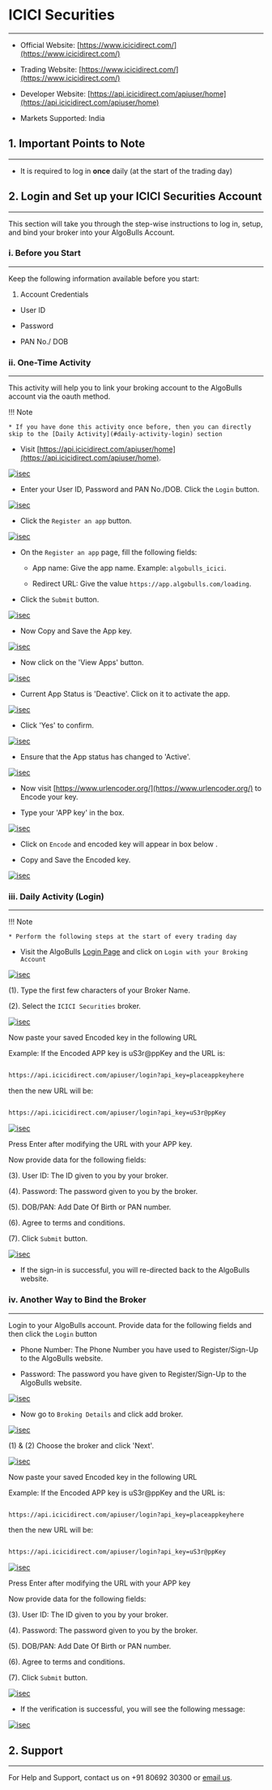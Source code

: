 # ICICI Securities

---


* Official Website: [https://www.icicidirect.com/](https://www.icicidirect.com/)


* Trading Website: [https://www.icicidirect.com/](https://www.icicidirect.com/)


* Developer Website: [https://api.icicidirect.com/apiuser/home](https://api.icicidirect.com/apiuser/home)


* Markets Supported: India


## 1. Important Points to Note

---

* It is required to log in **once** daily (at the start of the trading day)


## 2. Login and Set up your ICICI Securities Account 

---

This section will take you through the step-wise instructions to log in, setup, and bind your broker into your AlgoBulls Account.


### i. Before you Start

---

Keep the following information available before you start:


1) Account Credentials


* User ID


* Password


* PAN No./ DOB 


### ii. One-Time Activity

---

This activity will help you to link your broking account to the AlgoBulls account via the oauth method.


!!! Note

    * If you have done this activity once before, then you can directly skip to the [Daily Activity](#daily-activity-login) section


* Visit [https://api.icicidirect.com/apiuser/home](https://api.icicidirect.com/apiuser/home).


[ ![isec](imgs/icici_securities/home.png "Click to Enlarge or Ctrl+Click to open in a new Tab") ](imgs/icici_securities/home.png)


* Enter your User ID, Password and PAN No./DOB. Click the `Login` button.


[ ![isec](imgs/icici_securities/login.png "Click to Enlarge or Ctrl+Click to open in a new Tab") ](imgs/icici_securities/login.png)


* Click the `Register an app` button.


[ ![isec](imgs/icici_securities/register_an_app.png "Click to Enlarge or Ctrl+Click to open in a new Tab") ](imgs/icici_securities/register_an_app.png)


* On the `Register an app` page, fill the following fields:


    * App name: Give the app name. Example: `algobulls_icici`.

    * Redirect URL: Give the value `https://app.algobulls.com/loading`.

    
* Click the `Submit` button.


[ ![isec](imgs/icici_securities/submit.png "Click to Enlarge or Ctrl+Click to open in a new Tab") ](imgs/icici_securities/submit.png)



* Now Copy and Save the App key.


[ ![isec](imgs/icici_securities/app_key.png "Click to Enlarge or Ctrl+Click to open in a new Tab") ](imgs/icici_securities/app_key.png)



* Now click on the 'View Apps' button.


[ ![isec](imgs/icici_securities/view_apps.png "Click to Enlarge or Ctrl+Click to open in a new Tab") ](imgs/icici_securities/view_apps.png)



* Current App Status is 'Deactive'. Click on it to activate the app.


[ ![isec](imgs/icici_securities/deactive.png "Click to Enlarge or Ctrl+Click to open in a new Tab") ](imgs/icici_securities/deactive.png)



* Click 'Yes' to confirm.


[ ![isec](imgs/icici_securities/yes.png "Click to Enlarge or Ctrl+Click to open in a new Tab") ](imgs/icici_securities/yes.png)



* Ensure that the App status has changed to 'Active'.


[ ![isec](imgs/icici_securities/active.png "Click to Enlarge or Ctrl+Click to open in a new Tab") ](imgs/icici_securities/active.png)



* Now visit [https://www.urlencoder.org/](https://www.urlencoder.org/) to Encode your key.


* Type your 'APP key' in the box.


[ ![isec](imgs/icici_securities/encode.png "Click to Enlarge or Ctrl+Click to open in a new Tab") ](imgs/icici_securities/encode.png)


* Click on `Encode` and encoded key will appear in box below .


* Copy and Save the Encoded key.


[ ![isec](imgs/icici_securities/encode_two.png "Click to Enlarge or Ctrl+Click to open in a new Tab") ](imgs/icici_securities/encode_two.png)



### iii. Daily Activity (Login)

---


!!! Note

    * Perform the following steps at the start of every trading day


* Visit the AlgoBulls [Login Page](https://app.algobulls.com/user/login) and click on `Login with your Broking Account`


[ ![isec](imgs/icici_securities/algo_home.png "Click to Enlarge or Ctrl+Click to open in a new Tab") ](imgs/icici_securities/algo_home.png)


(1). Type the first few characters of your Broker Name.


(2). Select the `ICICI Securities` broker.


[ ![isec](imgs/icici_securities/select_broker.png "Click to Enlarge or Ctrl+Click to open in a new Tab") ](imgs/icici_securities/select_broker.png)


Now paste your saved Encoded key in the following URL


Example: If the Encoded APP key is uS3r@ppKey and the URL is:


```html

https://api.icicidirect.com/apiuser/login?api_key=placeappkeyhere

```

then the new URL will be:


```html

https://api.icicidirect.com/apiuser/login?api_key=uS3r@ppKey

```


[ ![isec](imgs/icici_securities/key.png "Click to Enlarge or Ctrl+Click to open in a new Tab") ](imgs/icici_securities/key.png)


Press Enter after modifying the URL with your APP key.


Now provide data for the following fields:


(3). User ID: The ID given to you by your broker.


(4). Password: The password given to you by the broker.


(5). DOB/PAN: Add Date Of Birth or PAN number.


(6). Agree to terms and conditions.


(7). Click `Submit` button.


[ ![isec](imgs/icici_securities/login_again.png "Click to Enlarge or Ctrl+Click to open in a new Tab") ](imgs/icici_securities/login_again.png)


* If the sign-in is successful, you will re-directed back to the AlgoBulls website.


### iv. Another Way to Bind the Broker

---


Login to your AlgoBulls account. Provide data for the following fields and then click the `Login` button


* Phone Number: The Phone Number you have used to Register/Sign-Up to the AlgoBulls website.


* Password: The password you have given to Register/Sign-Up to the AlgoBulls website.


[ ![isec](imgs/sign-in-2.png "Click to Enlarge or Ctrl+Click to open in a new Tab") ](imgs/sign-in-2.png)


* Now go to `Broking Details` and click add broker.


[ ![isec](imgs/brokingdetails.png "Click to Enlarge or Ctrl+Click to open in a new Tab") ](imgs/brokingdetails.png)


(1) & (2) Choose the broker and click 'Next'.


[ ![isec](imgs/icici_securities/icici.png "Click to Enlarge or Ctrl+Click to open in a new Tab") ](imgs/icici_securities/icici.png)


Now paste your saved Encoded key in the following URL


Example: If the Encoded APP key is uS3r@ppKey and the URL is:


```html

https://api.icicidirect.com/apiuser/login?api_key=placeappkeyhere

```

then the new URL will be:


```html

https://api.icicidirect.com/apiuser/login?api_key=uS3r@ppKey

```


[ ![isec](imgs/icici_securities/key.png "Click to Enlarge or Ctrl+Click to open in a new Tab") ](imgs/icici_securities/key.png)


Press Enter after modifying the URL with your APP key


Now provide data for the following fields:


(3). User ID: The ID given to you by your broker.


(4). Password: The password given to you by the broker.


(5). DOB/PAN: Add Date Of Birth or PAN number.


(6). Agree to terms and conditions.


(7). Click `Submit` button.


[ ![isec](imgs/icici_securities/login_again.png "Click to Enlarge or Ctrl+Click to open in a new Tab") ](imgs/icici_securities/login_again.png)


* If the verification is successful, you will see the following message:


[ ![isec](imgs/success_login.png "Click to Enlarge or Ctrl+Click to open in a new Tab") ](imgs/success_login.png)


## 2. Support

---

For Help and Support, contact us on +91 80692 30300 or [email us](mailto:support@algobulls.com).
